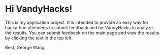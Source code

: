 # Hi VandyHacks!

This is my application project. It is intended to provide an easy way for hackathon attendees to submit feedback and for VandyHacks to analyze the results. You can submit feedback on the main page and view the results by clicking the text in the top left.

Best,
George Wang

